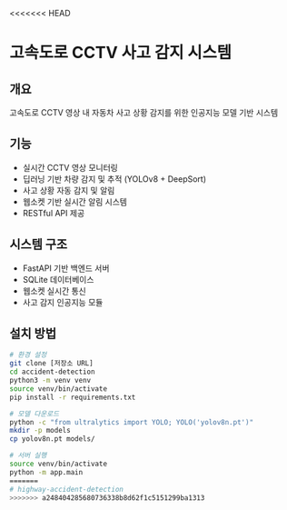 <<<<<<< HEAD
# 고속도로 CCTV 사고 감지 시스템

## 개요
고속도로 CCTV 영상 내 자동차 사고 상황 감지를 위한 인공지능 모델 기반 시스템

## 기능
- 실시간 CCTV 영상 모니터링
- 딥러닝 기반 차량 감지 및 추적 (YOLOv8 + DeepSort)
- 사고 상황 자동 감지 및 알림
- 웹소켓 기반 실시간 알림 시스템
- RESTful API 제공

## 시스템 구조
- FastAPI 기반 백엔드 서버
- SQLite 데이터베이스
- 웹소켓 실시간 통신
- 사고 감지 인공지능 모듈

## 설치 방법
```bash
# 환경 설정
git clone [저장소 URL]
cd accident-detection
python3 -m venv venv
source venv/bin/activate
pip install -r requirements.txt

# 모델 다운로드
python -c "from ultralytics import YOLO; YOLO('yolov8n.pt')"
mkdir -p models
cp yolov8n.pt models/

# 서버 실행
source venv/bin/activate
python -m app.main
=======
# highway-accident-detection
>>>>>>> a248404285680736338b8d62f1c5151299ba1313
